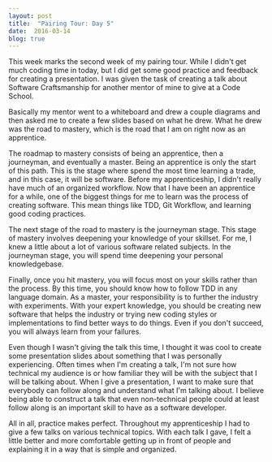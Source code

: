 ```yaml
---
layout: post
title:  "Pairing Tour: Day 5"
date:  2016-03-14
blog: true
---
```


This week marks the second week of my pairing tour. While I didn't get much coding time in today, but I did get some good practice and feedback for creating a presentation. I was given the task of creating a talk about Software Craftsmanship for another mentor of mine to give at a Code School.

Basically my mentor went to a whiteboard and drew a couple diagrams and then asked me to create a few slides based on what he drew. What he drew was the road to mastery, which is the road that I am on right now as an apprentice.

The roadmap to mastery consists of being an apprentice, then a journeyman, and eventually a master. Being an apprentice is only the start of this path. This is the stage where spend the most time learning a trade, and in this case, it will be software. Before my apprenticeship, I didn't really have much of an organized workflow. Now that I have been an apprentice for a while, one of the biggest things for me to learn was the process of creating software. This mean things like TDD, Git Workflow, and learning good coding practices.

The next stage of the road to mastery is the journeyman stage. This stage of mastery involves deepening your knowledge of your skillset. For me, I knew a little about a lot of various software related subjects. In the journeyman stage, you will spend time deepening your personal knowledgebase.

Finally, once you hit mastery, you will focus most on your skills rather than the process. By this time, you should know how to follow TDD in any language domain. As a master, your responsibility is to further the industry with experiments. With your expert knowledge, you should be creating new software that helps the industry or trying new coding styles or implementations to find better ways to do things. Even if you don't succeed, you will always learn from your failures.

Even though I wasn't giving the talk this time, I thought it was cool to create some presentation slides about something that I was personally experiencing. Often times when I'm creating a talk, I'm not sure how technical my audience is or how familiar they will be with the subject that I will be talking about. When I give a presentation, I want to make sure that everybody can follow along and understand what I'm talking about. I believe being able to construct a talk that even non-technical people could at least follow along is an important skill to have as a software developer.

All in all, practice makes perfect. Throughout my apprenticeship I had to give a few talks on various technical topics. With each talk I gave, I felt a little better and more comfortable getting up in front of people and  explaining it in a way that is simple and organized.

